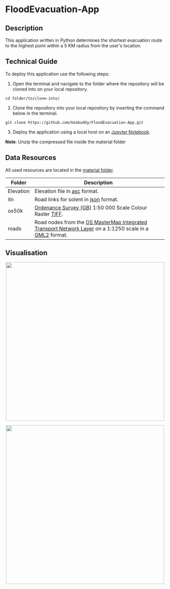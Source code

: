 # FloodEvacuation-App

## Description
This application written in Python determines the shortest evacuation route to the highest point within a 5 KM radius from the user's location.

## Technical Guide
To deploy this application use the following steps:
1. Open the terminal and navigate to the folder where the repository will be cloned into on your local repository.

``` cd folder/to/clone-into/ ```

2. Clone the repository into your local repository by inserting the command below in the terminal.

``` git clone https://github.com/Geobuddy/FloodEvacuation-App.git ```

3. Deploy the application using a local host on an [Jupyter Notebook](https://jupyter.org/install).

**Note**: Unzip the compressed file inside the material folder

## Data Resources
All used resources are located in the [material folder](https://github.com/Geobuddy/FloodEvacuation-App/tree/master/material).

| Folder | Description   |
|------|------|
|   Elevation  | Elevation file in [asc](https://fileinfo.com/extension/asc) format.|
|   itn  | Road links for solent in [json](https://en.wikipedia.org/wiki/JSON) format.|
|   os50k  | [Ordenance Survey (GB)](https://digimap.edina.ac.uk) 1:50 000 Scale Colour Raster [TIFF](https://en.wikipedia.org/wiki/TIFF). |
|   roads  | Road nodes from the [OS MasterMap Integrated Transport Network Layer](https://digimap.edina.ac.uk/webhelp/os/data_information/os_products/mastermap_itn.htm) on a 1:1250 scale in a [GML2](https://digimap.edina.ac.uk/webhelp/digimapsupport/about.htm#common_help/data_download/data_formats.htm#GML) format. |

## Visualisation
<p align="center">
<img src="https://media.giphy.com/media/gM0FMOP1ub0CwlMU8E/giphy.gif" width="500" >
</p>
 
<p align="center">  
<img src="images/EvacuationMap.png" width="500" >
</p>
